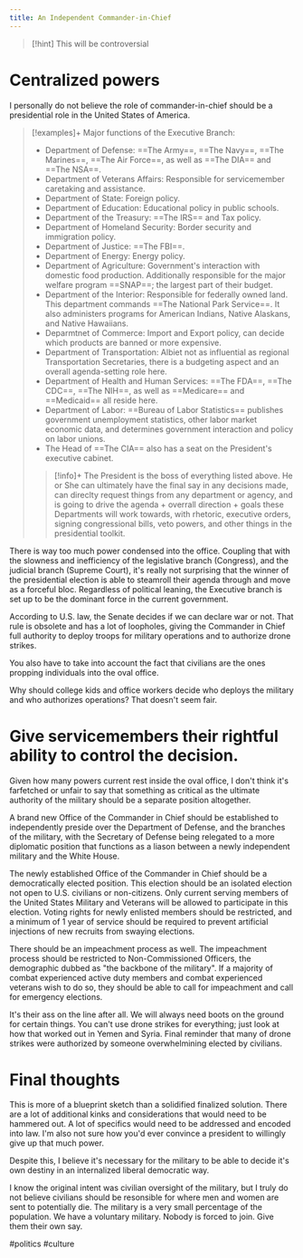 ```yaml
---
title: An Independent Commander-in-Chief
---
```


> [!hint] This will be controversial

# Centralized powers

I personally do not believe the role of commander-in-chief should be a presidential role in the United States of America.

> [!examples]+ Major functions of the Executive Branch:
> - Department of Defense: ==The Army==, ==The Navy==, ==The Marines==, ==The Air Force==, as well as ==The DIA== and ==The NSA==.
> - Department of Veterans Affairs: Responsible for servicemember caretaking and assistance.
> - Department of State: Foreign policy.
> - Department of Education: Educational policy in public schools.
> - Department of the Treasury: ==The IRS== and Tax policy.
> - Department of Homeland Security: Border security and immigration policy.
> - Department of Justice: ==The FBI==.
> - Department of Energy: Energy policy.
> - Department of Agriculture: Government's interaction with domestic food production. Additionally responsible for the major welfare program ==SNAP==; the largest part of their budget.
> - Department of the Interior: Responsible for federally owned land. This department commands ==The National Park Service==. It also administers programs for American Indians, Native Alaskans, and Native Hawaiians.
> - Deparmtnet of Commerce: Import and Export policy, can decide which products are banned or more expensive.
> - Department of Transportation: Albiet not as influential as regional Transportation Secretaries, there is a budgeting aspect and an overall agenda-setting role here.
> - Department of Health and Human Services: ==The FDA==, ==The CDC==, ==The NIH==, as well as ==Medicare== and ==Medicaid== all reside here.
> - Department of Labor: ==Bureau of Labor Statistics== publishes government unemployment statistics, other labor market economic data, and determines government interaction and policy on labor unions.
> - The Head of ==The CIA== also has a seat on the President's executive cabinet.
> > [!info]+  The President is the boss of everything listed above.
> > He or She can ultimately have the final say in any decisions made, can direclty request things from any department or agency, and is going to drive the agenda + overrall direction + goals these Departments will work towards, with rhetoric, executive orders, signing congressional bills, veto powers, and other things in the presidential toolkit.

There is way too much power condensed into the office. Coupling that with the slowness and inefficiency of the legislative branch (Congress), and the judicial branch (Supreme Court), it's really not surprising that the winner of the presidential election is able to steamroll their agenda through and move as a forceful bloc. Regardless of political leaning, the Executive branch is set up to be the dominant force in the current government.

According to U.S. law, the Senate decides if we can declare war or not. That rule is obsolete and has a lot of loopholes, giving the Commander in Chief full authority to deploy troops for military operations and to authorize drone strikes.

You also have to take into account the fact that civilians are the ones propping individuals into the oval office. 

Why should college kids and office workers decide who deploys the military and who authorizes operations? That doesn't seem fair.

# Give servicemembers their rightful ability to control the decision.

Given how many powers current rest inside the oval office, I don't think it's farfetched or unfair to say that something as critical as the ultimate authority of the military should be a separate position altogether. 

A brand new Office of the Commander in Chief should be established to independently preside over the Department of Defense, and the branches of the military, with the Secretary of Defense being relegated to a more diplomatic position that functions as a liason between a newly independent military and the White House.

The newly established Office of the Commander in Chief should be a democratically elected position. This election should be an isolated election not open to U.S. civilians or non-citizens. Only current serving members of the United States Military and Veterans will be allowed to participate in this election. Voting rights for newly enlisted members should be restricted, and a minimum of 1 year of service should be required to prevent artificial injections of new recruits from swaying elections.

There should be an impeachment process as well. The impeachment process should be restricted to Non-Commissioned Officers, the demographic dubbed as "the backbone of the military". If a majority of combat experienced active duty members and combat experienced veterans wish to do so, they should be able to call for impeachment and call for emergency elections. 

It's their ass on the line after all. We will always need boots on the ground for certain things. You can't use drone strikes for everything; just look at how that worked out in Yemen and Syria. Final reminder that many of drone strikes were authorized by someone overwhelmining elected by civilians. 

# Final thoughts

This is more of a blueprint sketch than a solidified finalized solution. There are a lot of additional kinks and considerations that would need to be hammered out. A lot of specifics would need to be addressed and encoded into law. I'm also not sure how you'd ever convince a president to willingly give up that much power.

Despite this, I believe it's necessary for the military to be able to decide it's own destiny in an internalized liberal democratic way.

I know the original intent was civilian oversight of the military, but I truly do not believe civilians should be resonsible for where men and women are sent to potentially die. The military is a very small percentage of the population. We have a voluntary military. Nobody is forced to join. Give them their own say.

#politics #culture
